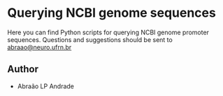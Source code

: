 # Querying NCBI genome sequences

Here you can find Python scripts for querying NCBI genome promoter sequences.
Questions and suggestions should be sent to abraao@neuro.ufrn.br

## Author
- Abraão LP Andrade
